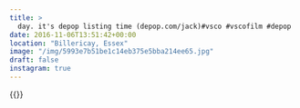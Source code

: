 ```yaml
---
title: >
  day. it's depop listing time (depop.com/jack)#vsco #vscofilm #depop
date: 2016-11-06T13:51:42+00:00
location: "Billericay, Essex"
image: "/img/5993e7b51be1c14eb375e5bba214ee65.jpg"
draft: false
instagram: true
---
```


{{<photo src="/img/5993e7b51be1c14eb375e5bba214ee65.jpg">}}
